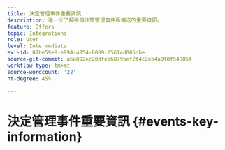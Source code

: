 ```yaml
---
title: 決定管理事件重要資訊
description: 進一步了解每個決策管理事件所傳送的重要資訊。
feature: Offers
topic: Integrations
role: User
level: Intermediate
exl-id: 07be59e8-e994-4854-8089-25614d005dbe
source-git-commit: a6a892ec20dfeb6879bef2f4c2eb4a0f8f54885f
workflow-type: tm+mt
source-wordcount: '22'
ht-degree: 45%

---
```


# 決定管理事件重要資訊 {#events-key-information}

